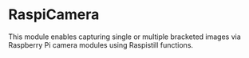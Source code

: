 # RaspiCamera
This module enables capturing single or multiple bracketed images via Raspberry Pi camera modules using Raspistill functions.
